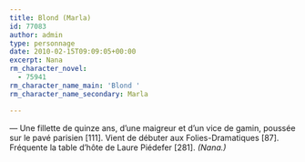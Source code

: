 ```yaml
---
title: Blond (Marla)
id: 77083
author: admin
type: personnage
date: 2010-02-15T09:09:05+00:00
excerpt: Nana
rm_character_novel:
  - 75941
rm_character_name_main: 'Blond '
rm_character_name_secondary: Marla

---
```

— Une fillette de quinze ans, d&rsquo;une maigreur et d&rsquo;un vice de gamin, poussée sur le pavé parisien [111]. Vient de débuter aux Folies-Dramatiques [87]. Fréquente la table d&rsquo;hôte de Laure Piédefer [281]. _(Nana.)_